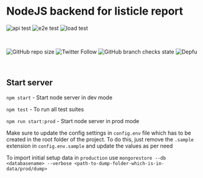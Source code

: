 # NodeJS backend for listicle report

![api test](https://github.com/eric-stanley/listicle/actions/workflows/test-api.yml/badge.svg)
![e2e test](https://github.com/eric-stanley/listicle/actions/workflows/test-e2e.yml/badge.svg)
![load test](https://github.com/eric-stanley/listicle/actions/workflows/test-load.yml/badge.svg)

<br />

![GitHub repo size](https://img.shields.io/github/repo-size/eric-stanley/listicle?logo=github&style=for-the-badge)
![Twitter Follow](https://img.shields.io/twitter/follow/ericstanley84?logo=twitter&style=for-the-badge)
![GitHub branch checks state](https://img.shields.io/github/checks-status/eric-stanley/listicle/main?logo=github&style=for-the-badge)
![Depfu](https://img.shields.io/depfu/dependencies/github/eric-stanley/listicle?logo=github&style=for-the-badge)

<br />

## Start server

`npm start` - Start node server in dev mode

`npm test` - To run all test suites

`npm run start:prod` - Start node server in prod mode

Make sure to update the config settings in `config.env` file which has to be created in the root folder of the project. To do this, just remove the `.sample` extension in `config.env.sample` and update the values as per need

To import initial setup data in `production` use
`mongorestore --db <databasename> --verbose <path-to-dump-folder-which-is-in-data/prod/dump>`
